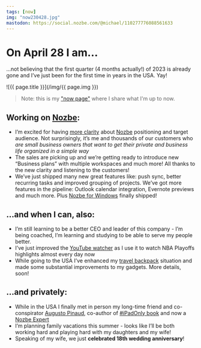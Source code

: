 ```yaml
---
tags: [now]
img: "now230428.jpg"
mastodon: https://social.nozbe.com/@michael/110277776088561633
---
```


# On April 28 I am…

…not believing that the first quarter (4 months actually!) of 2023 is already gone and I’ve just been for the first time in years in the USA. Yay!

<!--More-->

![{{ page.title }}](/img/{{ page.img }})

> Note: this is my ["now page"](/now) where I share what I'm up to now.

## Working on [Nozbe][n]:

* I’m excited for having [more clarity](/clarity) about [Nozbe][n] positioning and target audience. Not surprisingly, it’s me and thousands of our customers who *are small business owners that want to get their private and business life organized in a simple way*
* The sales are picking up and we’re getting ready to introduce new “Business plans” with multiple workspaces and much more! All thanks to the new clarity and listening to the customers!
* We’ve just shipped many new great features like: push sync, better recurring tasks and improved grouping of projects. We’ve got more features in the pipeline: Outlook calendar integration, Evernote previews and much more. Plus [Nozbe for Windows](https://nozbe.com/download) finally shipped!

## …and when I can, also:

* I’m still learning to be a better CEO and leader of this company - I’m being coached, I’m learning and studying to be able to serve my people better.
* I’ve just improved the [YouTube watcher](/yt) as I use it to watch NBA Playoffs highlights almost every day now
* While going to the USA I’ve enhanced my [travel backpack](/backpack) situation and made some substantial improvements to my gadgets. More details, soon!

## …and privately:

* While in the USA I finally met in person my long-time friend and co-conspirator [Augusto Pinaud](/noofficefm-24), co-author of [#iPadOnly book](https://ipadonly.com) and now a [Nozbe Expert](https://nozbe.com/expert)
* I’m planning family vacations this summer - looks like I’ll be both working hard and playing hard with my daughters and my wife!
* Speaking of my wife, we just **celebrated 18th wedding anniversary**!


[n]: https://michael.gratis/nozbe
[np]: https://michael.gratis/nozbepersonal